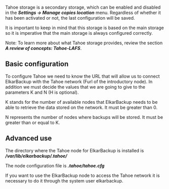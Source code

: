 Tahoe storage is a secondary storage, which can be enabled and disabled in the _**Settings → Manage copies location**_ menu. Regardless of whether it has been activated or not, the last configuration will be saved.

It is important to keep in mind that this storage is based on the main storage so it is imperative that the main storage is always configured correctly.

Note: To learn more about what Tahoe storage provides, review the section _**A review of concepts:  Tahoe-LAFS**_.

## Basic configuration

To configure Tahoe we need to know the URL that will allow us to connect ElkarBackup with the Tahoe network \(Furl of the introductory node\). In addition we must decide the values that we are going to give to the parameters K and N \(H is optional\).

K stands for the number of available nodes that ElkarBackup needs to be able to retrieve the data stored on the network. It must be greater than 0.

N represents the number of nodes where backups will be stored. It must be greater than or equal to K.

## Advanced use

The directory where the Tahoe node for ElkarBackup is installed is _**/var/lib/elkarbackup/.tahoe/**_

The node configuration file is _**.tahoe/tahoe.cfg**_

If you want to use the ElkarBackup node to access the Tahoe network it is necessary to do it through the system user elkarbackup.



